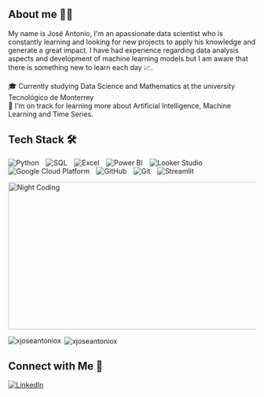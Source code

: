 ## About me 🧑‍💻
My name is José Antonio, I'm an apassionate data scientist who is constantly learning and looking for new projects to apply his knowledge and generate a great impact. I have had experience regarding data analysis aspects and development of machine learning models but I am aware that there is something new to learn each day 📈.

🎓  Currently studying Data Science and Mathematics at the university Tecnológico de Monterrey  
🌱  I'm on track for learning more about Artificial Intelligence, Machine Learning and Time Series.

## Tech Stack 🛠

<p align="left">
  <img src="https://img.shields.io/badge/-Python-3776AB?logo=python&logoColor=white&style=flat" alt="Python" style="margin-right: 10px;"/>
  <img src="https://img.shields.io/badge/-SQL-003B57?logo=sql&logoColor=white&style=flat" alt="SQL" style="margin-right: 10px;"/>
  <img src="https://img.shields.io/badge/-Excel-217346?logo=microsoft-excel&logoColor=white&style=flat" alt="Excel" style="margin-right: 10px;"/>
  <img src="https://img.shields.io/badge/-Power%20BI-F2C811?logo=power-bi&logoColor=white&style=flat" alt="Power BI" style="margin-right: 10px;"/>
  <img src="https://img.shields.io/badge/-Looker%20Studio-4285F4?logo=looker&logoColor=white&style=flat" alt="Looker Studio" style="margin-right: 10px;"/>
  <img src="https://img.shields.io/badge/-GCP-4285F4?logo=google-cloud&logoColor=white&style=flat" alt="Google Cloud Platform" style="margin-right: 10px;"/>
  <img src="https://img.shields.io/badge/-GitHub-181717?logo=github&logoColor=white&style=flat" alt="GitHub" style="margin-right: 10px;"/>
  <img src="https://img.shields.io/badge/-Git-F05032?logo=git&logoColor=white&style=flat" alt="Git" style="margin-right: 10px;"/>
  <img src="https://img.shields.io/badge/-Streamlit-FF4B4B?logo=streamlit&logoColor=white&style=flat" alt="Streamlit" style="margin-right: 10px;"/>
</p>

<p align="left">
  <img alt="Night Coding" src="https://github.com/user-attachments/assets/c3cdddb3-e00a-4011-86b7-523ce56e5ce5" width="600" height="300">
</p>

<p><img align="left" src="https://github-readme-stats.vercel.app/api/top-langs?username=xjoseantoniox&show_icons=true&locale=en&layout=compact" alt="xjoseantoniox" /></p>

<p>&nbsp;<img align="center" src="https://github-readme-stats.vercel.app/api?username=xjoseantoniox&show_icons=true&locale=en" alt="xjoseantoniox" /></p>

## Connect with Me 🤝

[![LinkedIn](https://img.shields.io/badge/-Jose%20Antonio-0077B5?logo=linkedin&logoColor=white&style=flat)](www.linkedin.com/in/torres-vil4)
